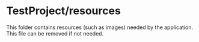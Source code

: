 # TestProject/resources

This folder contains resources (such as images) needed by the application. This file can
be removed if not needed.
